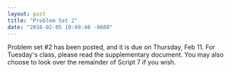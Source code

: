 ```yaml
---
layout: post
title: "Problem Set 2"
date: "2016-02-05 10:49:48 -0600"
---
```


Problem set #2 has been posted, and it is due on Thursday, Feb 11. For Tuesday's class, please read the supplementary document. You may also choose to look over the remainder of Script 7 if you wish.
